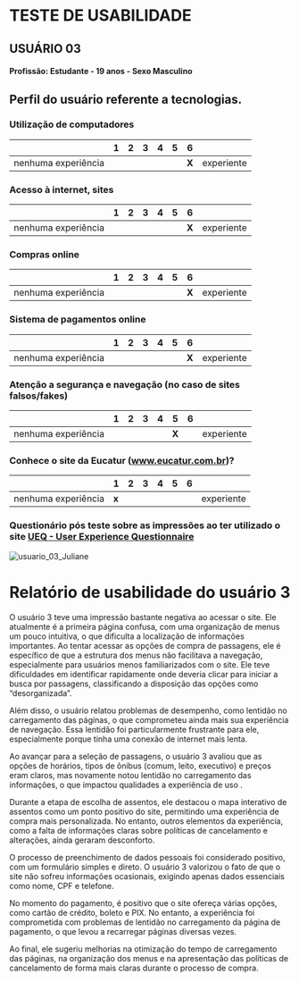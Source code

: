 # TESTE DE USABILIDADE
## USUÁRIO 03

#### Profissão: Estudante - 19 anos - Sexo Masculino

## Perfil do usuário referente a tecnologias.

### Utilização de computadores
| | 1 | 2 | 3 | 4 | 5 | 6 | |
| --- | --- | --- | --- | --- | --- | --- | --- |
| nenhuma experiência | | | | | | **X** | experiente |

### Acesso à internet, sites
| | 1 | 2 | 3 | 4 | 5 | 6 | |
| --- | --- | --- | --- | --- | --- | --- | --- |
| nenhuma experiência | | | | | | **X** | experiente |


### Compras online
| | 1 | 2 | 3 | 4 | 5 | 6 | |
| --- | --- | --- | --- | --- | --- | --- | --- |
| nenhuma experiência | | | | | | **X** | experiente |


### Sistema de pagamentos online
| | 1 | 2 | 3 | 4 | 5 | 6 | |
| --- | --- | --- | --- | --- | --- | --- | --- |
| nenhuma experiência | | | | | | **X** | experiente |

### Atenção a segurança e navegação (no caso de sites falsos/fakes)
| | 1 | 2 | 3 | 4 | 5 | 6 | |
| --- | --- | --- | --- | --- | --- | --- | --- |
| nenhuma experiência | | | | | **X** | | experiente |

### Conhece o site da Eucatur (www.eucatur.com.br)?
|                       | 1 | 2 | 3 | 4 | 5  | 6  |                      |
| --------------------- |---|---|---|---|----|----|---------------------- |
| nenhuma experiência   | **x**  |  |   |   |    |    | experiente            |


### Questionário pós teste sobre as impressões ao ter utilizado o site [UEQ - User Experience Questionnaire](https://www.ueq-online.org/)
![usuario_03_Juliane](https://github.com/user-attachments/assets/bd2fb7a9-56b3-4c13-8ec8-23a0ed8bcc4e)

# Relatório de usabilidade do usuário 3 
O usuário 3 teve uma impressão bastante negativa ao acessar o site. Ele atualmente é a primeira página confusa, com uma organização de menus um pouco intuitiva, o que dificulta a localização de informações importantes. Ao tentar acessar as opções de compra de passagens, ele é específico de que a estrutura dos menus não facilitava a navegação, especialmente para usuários menos familiarizados com o site. Ele teve dificuldades em identificar rapidamente onde deveria clicar para iniciar a busca por passagens, classificando a disposição das opções como “desorganizada”.

Além disso, o usuário relatou problemas de desempenho, como lentidão no carregamento das páginas, o que comprometeu ainda mais sua experiência de navegação. Essa lentidão foi particularmente frustrante para ele, especialmente porque tinha uma conexão de internet mais lenta.

Ao avançar para a seleção de passagens, o usuário 3 avaliou que as opções de horários, tipos de ônibus (comum, leito, executivo) e preços eram claros, mas novamente notou lentidão no carregamento das informações, o que impactou qualidades a experiência de uso .

Durante a etapa de escolha de assentos, ele destacou o mapa interativo de assentos como um ponto positivo do site, permitindo uma experiência de compra mais personalizada. No entanto, outros elementos da experiência, como a falta de informações claras sobre políticas de cancelamento e alterações, ainda geraram desconforto.

O processo de preenchimento de dados pessoais foi considerado positivo, com um formulário simples e direto. O usuário 3 valorizou o fato de que o site não sofreu informações ocasionais, exigindo apenas dados essenciais como nome, CPF e telefone.

No momento do pagamento, é positivo que o site ofereça várias opções, como cartão de crédito, boleto e PIX. No entanto, a experiência foi comprometida com problemas de lentidão no carregamento da página de pagamento, o que levou a recarregar páginas diversas vezes.

Ao final, ele sugeriu melhorias na otimização do tempo de carregamento das páginas, na organização dos menus e na apresentação das políticas de cancelamento de forma mais claras durante o processo de compra.
